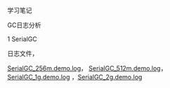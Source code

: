 学习笔记

GC日志分析

1 SerialGC 

日志文件，

[SerialGC_256m.demo.log](SerialGC_256m.demo.log)， [SerialGC_512m.demo.log](SerialGC_512m.demo.log)， [SerialGC_1g.demo.log](SerialGC_1g.demo.log) ，[SerialGC_2g.demo.log](SerialGC_2g.demo.log) 

